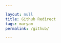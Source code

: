 ```yaml
---

layout: null
title: Github Redirect
tags: maryam
permalink: /github/

---
```


<html>
  <head>
    <meta http-equiv="refresh" content="https://github.com/saeeddhqan/marxam" />
  </head>
</html>
